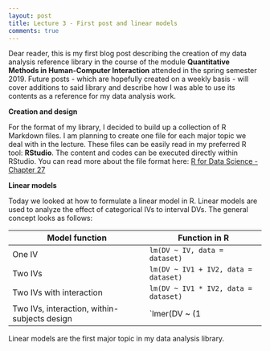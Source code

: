 ```yaml
---
layout: post
title: Lecture 3 - First post and linear models
comments: true
---
```


Dear reader, this is my first blog post describing the creation of my data analysis reference library in the course of the module **Quantitative Methods in Human-Computer Interaction** attended in the spring semester 2019. Future posts - which are hopefully created on a weekly basis - will cover additions to said library and describe how I was able to use its contents as a reference for my data analysis work.

**Creation and design**

For the format of my library, I decided to build up a collection of R Markdown files. I am planning to create one file for each major topic we deal with in the lecture. These files can be easily read in my preferred R tool: **RStudio**. The content and codes can be executed directly within RStudio. You can read more about the file format here: [R for Data Science - Chapter 27](https://r4ds.had.co.nz/r-markdown.html)

**Linear models**

Today we looked at how to formulate a linear model in R. Linear models are used to analyze the effect of categorical IVs to interval DVs. The general concept looks as follows:

Model function | Function in R
--- | ---
One IV | `lm(DV ~ IV, data = dataset)`
Two IVs | `lm(DV ~ IV1 + IV2, data = dataset)`
Two IVs with interaction | `lm(DV ~ IV1 * IV2, data = dataset)`
Two IVs, interaction, within-subjects design | `lmer(DV ~ (1|participant) + IV1 * IV , data = dataset)`

Linear models are the first major topic in my data analysis library.